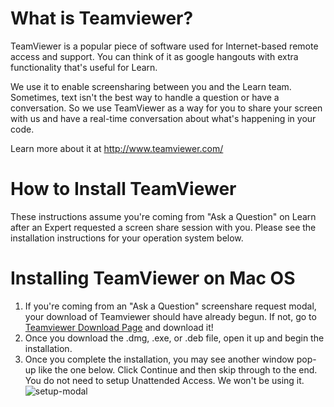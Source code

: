 # What is Teamviewer?

TeamViewer is a popular piece of software used for Internet-based remote access and support. You can think of it as google hangouts with extra functionality that's useful for Learn.

We use it to enable screensharing between you and the Learn team. Sometimes, text isn't the best way to handle a question or have a conversation. So we use TeamViewer as a way for you to share your screen with us and have a real-time conversation about what's happening in your code.

Learn more about it at http://www.teamviewer.com/

# How to Install TeamViewer

These instructions assume you're coming from "Ask a Question" on Learn after an Expert requested a screen share session with you. Please see the installation instructions for your operation system below. 

# Installing TeamViewer on Mac OS

1. If you're coming from an "Ask a Question" screenshare request modal, your download of Teamviewer should have already begun. If not, go to [Teamviewer Download Page](http://www.teamviewer.com/download/) and download it!
2. Once you download the .dmg, .exe, or .deb file, open it up and begin the installation.
3. Once you complete the installation, you may see another window pop-up like the one below. Click Continue and then skip through to the end. You do not need to setup Unattended Access. We won't be using it.  
![setup-modal](https://cloud.githubusercontent.com/assets/1326555/16464635/186f682c-3e09-11e6-8419-58fefa96f2a1.png)




 

